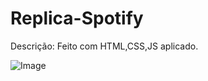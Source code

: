# Replica-Spotify

Descrição:  Feito  com HTML,CSS,JS aplicado.

![Image](https://github.com/user-attachments/assets/1b104788-65b2-481d-8313-d557db795506)
